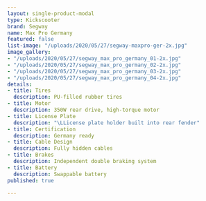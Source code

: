 ```yaml
---
layout: single-product-modal
type: Kickscooter
brand: Segway
name: Max Pro Germany
featured: false
list-image: "/uploads/2020/05/27/segway-maxpro-ger-2x.jpg"
image_gallery:
- "/uploads/2020/05/27/segway_max_pro_germany_01-2x.jpg"
- "/uploads/2020/05/27/segway_max_pro_germany_02-2x.jpg"
- "/uploads/2020/05/27/segway_max_pro_germany_03-2x.jpg"
- "/uploads/2020/05/27/segway_max_pro_germany_04-2x.jpg"
details:
- title: Tires
  description: PU-filled rubber tires
- title: Motor
  description: 350W rear drive, high-torque motor
- title: License Plate
  description: "\LLicense plate holder built into rear fender"
- title: Certification
  description: Germany ready
- title: Cable Design
  description: Fully hidden cables
- title: Brakes
  description: Independent double braking system
- title: Battery
  description: Swappable battery
published: true

---
```

